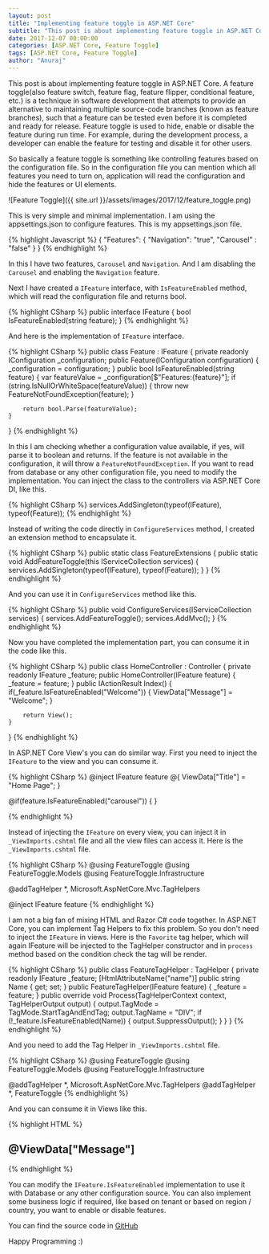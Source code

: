 ```yaml
---
layout: post
title: "Implementing feature toggle in ASP.NET Core"
subtitle: "This post is about implementing feature toggle in ASP.NET Core. A feature toggle(also feature switch, feature flag, feature flipper, conditional feature, etc.) is a technique in software development that attempts to provide an alternative to maintaining multiple source-code branches (known as feature branches), such that a feature can be tested even before it is completed and ready for release. Feature toggle is used to hide, enable or disable the feature during run time. For example, during the development process, a developer can enable the feature for testing and disable it for other users."
date: 2017-12-07 00:00:00
categories: [ASP.NET Core, Feature Toggle]
tags: [ASP.NET Core, Feature Toggle]
author: "Anuraj"
---
```

This post is about implementing feature toggle in ASP.NET Core. A feature toggle(also feature switch, feature flag, feature flipper, conditional feature, etc.) is a technique in software development that attempts to provide an alternative to maintaining multiple source-code branches (known as feature branches), such that a feature can be tested even before it is completed and ready for release. Feature toggle is used to hide, enable or disable the feature during run time. For example, during the development process, a developer can enable the feature for testing and disable it for other users.

So basically a feature toggle is something like controlling features based on the configuration file. So in the configuration file you can mention which all features you need to turn on, application will read the configuration and hide the features or UI elements.

![Feature Toggle]({{ site.url }}/assets/images/2017/12/feature_toggle.png)

This is very simple and minimal implementation. I am using the appsettings.json to configure features. This is my appsettings.json file.

{% highlight Javascript %}
{
  "Features": {
    "Navigation": "true",
    "Carousel" : "false"
  }
}
{% endhighlight %}

In this I have two features, `Carousel` and `Navigation`. And I am disabling the `Carousel` and enabling the `Navigation` feature.

Next I have created a `IFeature` interface, with `IsFeatureEnabled` method, which will read the configuration file and returns bool.

{% highlight CSharp %}
public interface IFeature
{
    bool IsFeatureEnabled(string feature);
}
{% endhighlight %}

And here is the implementation of `IFeature` interface.

{% highlight CSharp %}
public class Feature : IFeature
{
    private readonly IConfiguration _configuration;
    public Feature(IConfiguration configuration)
    {
        _configuration = configuration;
    }
    public bool IsFeatureEnabled(string feature)
    {
        var featureValue = _configuration[$"Features:{feature}"];
        if (string.IsNullOrWhiteSpace(featureValue))
        {
            throw new FeatureNotFoundException(feature);
        }

        return bool.Parse(featureValue);
    }
}
{% endhighlight %}

In this I am checking whether a configuration value available, if yes, will parse it to boolean and returns. If the feature is not available in the configuration, it will throw a `FeatureNotFoundException`. If you want to read from database or any other configuration file, you need to modify the implementation. You can inject the class to the controllers via ASP.NET Core DI, like this.

{% highlight CSharp %}
services.AddSingleton(typeof(IFeature), typeof(Feature));
{% endhighlight %}

Instead of writing the code directly in `ConfigureServices` method, I created an extension method to encapsulate it.

{% highlight CSharp %}
public static class FeatureExtensions
{
    public static void AddFeatureToggle(this IServiceCollection services)
    {
        services.AddSingleton(typeof(IFeature), typeof(Feature));
    }
}
{% endhighlight %}

And you can use it in `ConfigureServices` method like this.

{% highlight CSharp %}
public void ConfigureServices(IServiceCollection services)
{
    services.AddFeatureToggle();
    services.AddMvc();
}
{% endhighlight %}

Now you have completed the implementation part, you can consume it in the code like this.

{% highlight CSharp %}
public class HomeController : Controller
{
    private readonly IFeature _feature;
    public HomeController(IFeature feature)
    {
        _feature = feature;
    }
    public IActionResult Index()
    {
        if(_feature.IsFeatureEnabled("Welcome"))
        {
            ViewData["Message"] = "Welcome";
        }

        return View();
    }
}
{% endhighlight %}

In ASP.NET Core View's you can do similar way. First you need to inject the `IFeature` to the view and you can consume it.

{% highlight CSharp %}
@inject IFeature feature 
@{ 
ViewData["Title"] = "Home Page"; 
}

@if(feature.IsFeatureEnabled("carousel")) 
{
}

{% endhighlight %}

Instead of injecting the `IFeature` on every view, you can inject it in `_ViewImports.cshtml` file and all the view files can access it. Here is the `_ViewImports.cshtml` file.

{% highlight CSharp %}
@using FeatureToggle
@using FeatureToggle.Models
@using FeatureToggle.Infrastructure

@addTagHelper *, Microsoft.AspNetCore.Mvc.TagHelpers

@inject IFeature feature
{% endhighlight %}

I am not a big fan of mixing HTML and Razor C# code together. In ASP.NET Core, you can implement Tag Helpers to fix this problem. So you don't need to inject the `IFeature` in views. Here is the `Favorite` tag helper, which will again IFeature will be injected to the TagHelper constructor and in `process` method based on the condition check the tag will be render.

{% highlight CSharp %}
public class FeatureTagHelper : TagHelper
{
    private readonly IFeature _feature;
    [HtmlAttributeName("name")]
    public string Name { get; set; }
    public FeatureTagHelper(IFeature feature)
    {
        _feature = feature;
    }
    public override void Process(TagHelperContext context, TagHelperOutput output)
    {
        output.TagMode = TagMode.StartTagAndEndTag;
        output.TagName = "DIV";
        if (!_feature.IsFeatureEnabled(Name))
        {
            output.SuppressOutput();
        }
    }
}
{% endhighlight %}

And you need to add the Tag Helper in `_ViewImports.cshtml` file.

{% highlight CSharp %}
@using FeatureToggle
@using FeatureToggle.Models
@using FeatureToggle.Infrastructure

@addTagHelper *, Microsoft.AspNetCore.Mvc.TagHelpers
@addTagHelper *, FeatureToggle
{% endhighlight %}

And you can consume it in Views like this.

{% highlight HTML %}
<feature name="Welcome">
    <h2>@ViewData["Message"]</h2>
</feature>
{% endhighlight %}

You can modify the `IFeature.IsFeatureEnabled` implementation to use it with Database or any other configuration source. You can also implement some business logic if required, like based on tenant or based on region / country, you want to enable or disable features.

You can find the source code in [GitHub](https://github.com/anuraj/AspNetCoreSamples/tree/master/FeatureToggle)

Happy Programming :)